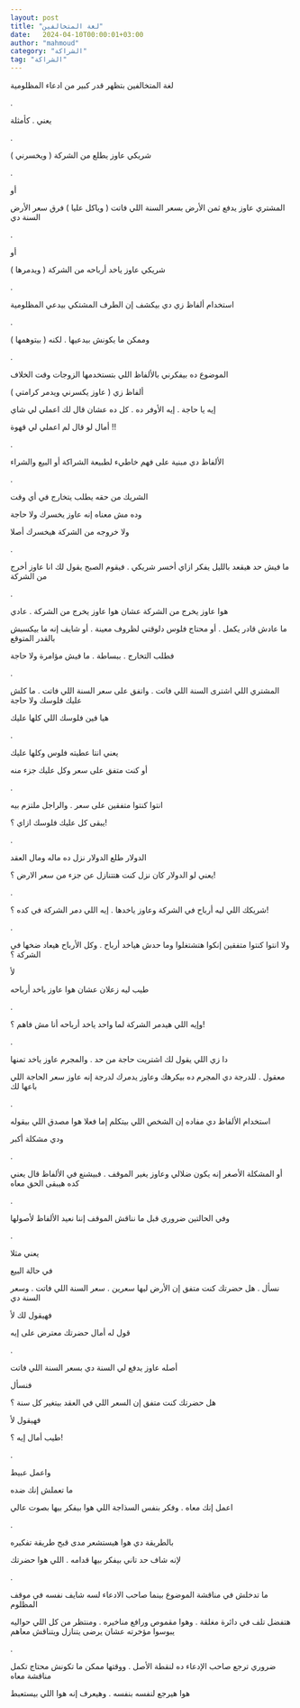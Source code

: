 ```yaml
---
layout: post
title: "لغة المتخالفين"
date:   2024-04-10T00:00:01+03:00
author: "mahmoud"
category: "الشراكة"
tag: "الشراكة"
---
```



لغة المتخالفين بتظهر قدر كبير من ادعاء المظلومية

.

يعني . كأمثلة

.

شريكي عاوز يطلع من الشركة ( ويخسرني )

.

أو

المشتري عاوز يدفع ثمن الأرض بسعر السنة اللي فاتت ( وياكل
عليا ) فرق سعر الأرض السنة دي

.

أو

شريكي عاوز ياخد أرباحه من الشركة ( ويدمرها )

.

استخدام ألفاظ زي دي بيكشف إن الطرف المشتكي بيدعي
المظلومية

.

وممكن ما يكونش بيدعيها . لكنه ( بيتوهمها )

.

الموضوع ده بيفكرني بالألفاظ اللي بتستخدمها الزوجات وقت
الخلاف

ألفاظ زي ( عاوز يكسرني ويدمر كرامتي )

إيه يا حاجة . إيه الأوفر ده . كل ده عشان قال لك اعملي لي
شاي

أمال لو قال لم اعملي لي قهوة !!

.

الألفاظ دي مبنية على فهم خاطيء لطبيعة الشراكة أو البيع
والشراء

.

الشريك من حقه يطلب يتخارج في أي وقت

وده مش معناه إنه عاوز يخسرك ولا حاجة

ولا خروجه من الشركة هيخسرك أصلا

.

ما فيش حد هيقعد بالليل يفكر ازاي أخسر شريكي . فيقوم
الصبح يقول لك انا عاوز أخرج من الشركة

.

هوا عاوز يخرج من الشركة عشان هوا عاوز يخرج من الشركة .
عادي

ما عادش قادر يكمل . أو محتاج فلوس دلوقتي لظروف معينة .
أو شايف إنه ما بيكسبش بالقدر المتوقع

فطلب التخارج . ببساطة . ما فيش مؤامرة ولا حاجة

.

المشتري اللي اشترى السنة اللي فاتت . واتفق على سعر السنة
اللي فاتت . ما كلش عليك فلوسك ولا حاجة

هيا فين فلوسك اللي كلها عليك

.

يعني انتا عطيته فلوس وكلها عليك

أو كنت متفق على سعر وكل عليك جزء منه

.

انتوا كنتوا متفقين على سعر . والراجل ملتزم بيه

يبقى كل عليك فلوسك ازاي ؟!

.

الدولار طلع الدولار نزل ده ماله ومال العقد

يعني لو الدولار كان نزل كنت هتتنازل عن جزء من سعر الارض
؟!

.

شريكك اللي ليه أرباح في الشركة وعاوز ياخدها . إيه اللي
دمر الشركة في كده ؟!

.

ولا انتوا كنتوا متفقين إنكوا هتشتغلوا وما حدش هياخد
أرباح . وكل الأرباح هيعاد ضخها في الشركة ؟

لأ

طيب ليه زعلان عشان هوا عاوز ياخد أرباحه

.

وإيه اللي هيدمر الشركة لما واحد ياخد أرباحه أنا مش فاهم
؟!

.

دا زي اللي يقول لك اشتريت حاجة من حد . والمجرم عاوز ياخد
تمنها

معقول . للدرجة دي المجرم ده بيكرهك وعاوز يدمرك لدرجة إنه
عاوز سعر الحاجة اللي باعها لك

.

استخدام الألفاظ دي مفاده إن الشخص اللي بيتكلم إما فعلا
هوا مصدق اللي بيقوله

ودي مشكلة أكبر

.

أو المشكلة الأصغر إنه يكون ضلالي وعاوز يغير الموقف .
فبيشنع في الألفاظ قال يعني كده هيبقى الحق معاه

.

وفي الحالتين ضروري قبل ما نناقش الموقف إننا نعيد الألفاظ
لأصولها

.

يعني مثلا

في حالة البيع

نسأل . هل حضرتك كنت متفق إن الأرض ليها سعرين . سعر السنة
اللي فاتت . وسعر السنة دي

فهيقول لك لأ

قول له أمال حضرتك معترض على إيه

.

أصله عاوز يدفع لي السنة دي بسعر السنة اللي فاتت

فنسأل

هل حضرتك كنت متفق إن السعر اللي في العقد بيتغير كل سنة
؟

فهيقول لأ

طيب أمال إيه ؟!

.

واعمل عبيط

ما تعملش إنك ضده

اعمل إنك معاه . وفكر بنفس السذاجة اللي هوا بيفكر بيها
بصوت عالي

.

بالطريقة دي هوا هيستشعر مدى قبح طريقة تفكيره

لإنه شاف حد تاني بيفكر بيها قدامه . اللي هوا
حضرتك

.

ما تدخلش في مناقشة الموضوع بينما صاحب الادعاء لسه شايف
نفسه في موقف المظلوم

هتفضل تلف في دائرة مغلقة . وهوا مقموص ورافع مناخيره .
ومنتظر من كل اللي حواليه يبوسوا مؤخرته عشان يرضى يتنازل ويتناقش
معاهم

.

ضروري ترجع صاحب الإدعاء ده لنقطة الأصل . ووقتها ممكن ما
تكونش محتاج تكمل مناقشة معاه

هوا هيرجع لنفسه بنفسه . وهيعرف إنه هوا اللي
بيستعبط
